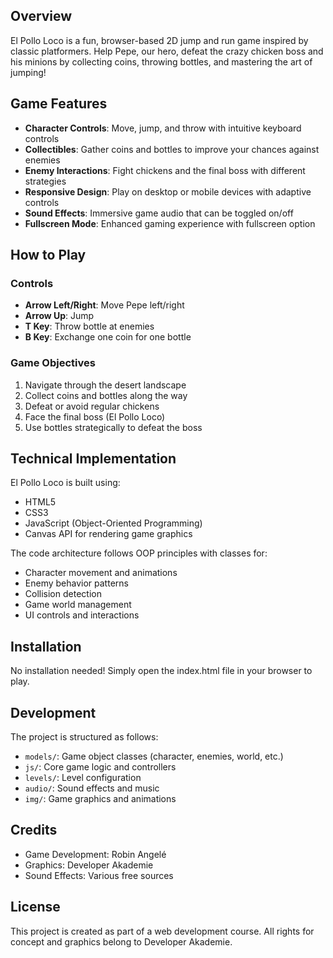 ## Overview

El Pollo Loco is a fun, browser-based 2D jump and run game inspired by classic platformers. Help Pepe, our hero, defeat the crazy chicken boss and his minions by collecting coins, throwing bottles, and mastering the art of jumping!

## Game Features

- **Character Controls**: Move, jump, and throw with intuitive keyboard controls
- **Collectibles**: Gather coins and bottles to improve your chances against enemies
- **Enemy Interactions**: Fight chickens and the final boss with different strategies
- **Responsive Design**: Play on desktop or mobile devices with adaptive controls
- **Sound Effects**: Immersive game audio that can be toggled on/off
- **Fullscreen Mode**: Enhanced gaming experience with fullscreen option

## How to Play

### Controls

- **Arrow Left/Right**: Move Pepe left/right
- **Arrow Up**: Jump
- **T Key**: Throw bottle at enemies
- **B Key**: Exchange one coin for one bottle

### Game Objectives

1. Navigate through the desert landscape
2. Collect coins and bottles along the way
3. Defeat or avoid regular chickens
4. Face the final boss (El Pollo Loco)
5. Use bottles strategically to defeat the boss

## Technical Implementation

El Pollo Loco is built using:

- HTML5
- CSS3
- JavaScript (Object-Oriented Programming)
- Canvas API for rendering game graphics

The code architecture follows OOP principles with classes for:

- Character movement and animations
- Enemy behavior patterns
- Collision detection
- Game world management
- UI controls and interactions

## Installation

No installation needed! Simply open the index.html file in your browser to play.

## Development

The project is structured as follows:

- `models/`: Game object classes (character, enemies, world, etc.)
- `js/`: Core game logic and controllers
- `levels/`: Level configuration
- `audio/`: Sound effects and music
- `img/`: Game graphics and animations

## Credits

- Game Development: Robin Angelé
- Graphics: Developer Akademie
- Sound Effects: Various free sources

## License

This project is created as part of a web development course. All rights for concept and graphics belong to Developer Akademie.
